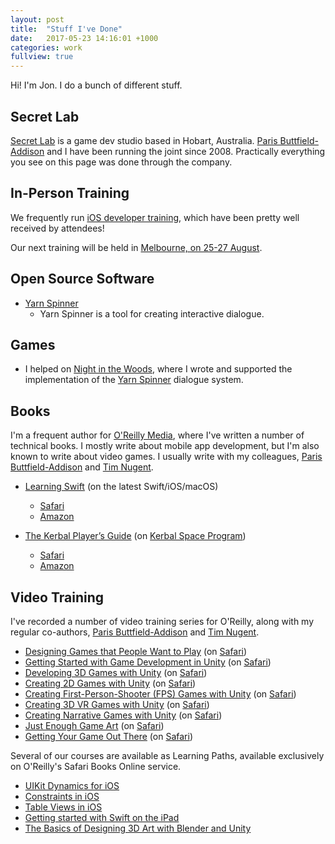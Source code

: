 ```yaml
---
layout: post
title:  "Stuff I've Done"
date:   2017-05-23 14:16:01 +1000
categories: work
fullview: true
---
```


Hi! I'm Jon. I do a bunch of different stuff.

## Secret Lab

[Secret Lab](http://secretlab.com.au) is a game dev studio based in Hobart, Australia. [Paris Buttfield-Addison](http://paris.id.au) and I have been running the joint since 2008. Practically everything you see on this page was done through the company.

## In-Person Training

We frequently run [iOS developer training](https://www.secretlab.com.au/training), which have been pretty well received by attendees! 

Our next training will be held in [Melbourne, on 25-27 August](https://www.eventbrite.com.au/e/ios-app-development-with-swift-4-three-day-training-tickets-35030204284).

## Open Source Software

* [Yarn Spinner](https://github.com/thesecretlab/yarnspinner)
    * Yarn Spinner is a tool for creating interactive dialogue.

## Games

* I helped on [Night in the Woods](http://nightinthewoods.com), where I wrote and supported the implementation of the [Yarn Spinner](https://github.com/thesecretlab/yarnspinner) dialogue system.

## Books

I'm a frequent author for [O'Reilly Media](http://www.oreilly.com), where I've written a number of technical books. I mostly write about mobile app development, but I'm also known to write about video games. I usually write with my colleagues, [Paris Buttfield-Addison](http://paris.id.au) and [Tim Nugent](http://lonely.coffee).

* [Learning Swift](http://shop.oreilly.com/product/0636920053989.do) (on the latest Swift/iOS/macOS)
    * [Safari](https://www.safaribooksonline.com/library/view/learning-swift-2nd/9781491967058/)
    *  [Amazon](https://www.amazon.com/Learning-Swift-Building-macOS-Beyond/dp/1491967064/ref=sr_1_1?s=books&ie=UTF8&qid=1492740641&sr=1-1&keywords=learning+swift)
    
* [The Kerbal Player’s Guide](http://shop.oreilly.com/product/0636920035138.do) (on [Kerbal Space Program](http://www.kerbalspaceprogram.com))
    * [Safari](https://www.safaribooksonline.com/library/view/the-kerbal-players/9781491913475/)
    * [Amazon](https://www.amazon.com/Kerbal-Players-Guide-Easiest-Program/dp/1491913053/ref=s9u_simh_gw_i1?_encoding=UTF8&fpl=fresh&pd_rd_i=1491913053&pd_rd_r=4NDZA28R13ABV5JZVHW0&pd_rd_w=SR85g&pd_rd_wg=71egw&pf_rd_m=ATVPDKIKX0DER&pf_rd_s=&pf_rd_r=063219S715YCZ6P9NMVY&pf_rd_t=36701&pf_rd_p=781f4767-b4d4-466b-8c26-2639359664eb&pf_rd_i=desktop)


## Video Training

I've recorded a number of video training series for O'Reilly, along with my regular co-authors, [Paris Buttfield-Addison](http://paris.id.au) and [Tim Nugent](http://lonely.coffee).

* [Designing Games that People Want to Play](http://shop.oreilly.com/product/0636920055112.do) (on [Safari](https://www.safaribooksonline.com/library/view/designing-games-that/9781491969854/))
* [Getting Started with Game Development in Unity](http://shop.oreilly.com/product/0636920055129.do) (on [Safari](https://www.safaribooksonline.com/library/view/getting-started-with/9781491969878/))
* [Developing 3D Games with Unity](http://shop.oreilly.com/product/0636920055075.do) (on [Safari](https://www.safaribooksonline.com/library/view/developing-3d-games/9781491969779/))
* [Creating 2D Games with Unity](http://shop.oreilly.com/product/0636920055068.do) (on [Safari](https://www.safaribooksonline.com/library/view/creating-2d-games/9781491969755/))
* [Creating First-Person-Shooter (FPS) Games with Unity](http://shop.oreilly.com/product/0636920055082.do) (on [Safari](https://www.safaribooksonline.com/library/view/creating-first-person-shooter/9781491969793/))
* [Creating 3D VR Games with Unity](http://shop.oreilly.com/product/0636920055099.do) (on [Safari](https://www.safaribooksonline.com/library/view/creating-3d-vr/9781491969816/))
* [Creating Narrative Games with Unity](http://shop.oreilly.com/product/0636920055105.do) (on [Safari](https://www.safaribooksonline.com/library/view/creating-narrative-games/9781491969830/))
* [Just Enough Game Art](http://shop.oreilly.com/product/0636920055488.do) (on [Safari](https://www.safaribooksonline.com/library/view/just-enough-game/9781491970492/))
* [Getting Your Game Out There](http://shop.oreilly.com/product/0636920055358.do#) (on [Safari](https://www.safaribooksonline.com/library/view/getting-your-game/9781491970317/))

Several of our courses are available as Learning Paths, available exclusively on O'Reilly's Safari Books Online service.

* [UIKit Dynamics for iOS](https://www.safaribooksonline.com/library/view/learning-path-uikit/9781491980088/)
* [Constraints in iOS](https://www.safaribooksonline.com/library/view/learning-path-constraints/9781491980064/)
* [Table Views in iOS](https://www.safaribooksonline.com/library/view/learning-path-table/9781491980101/)
* [Getting started with Swift on the iPad](https://www.safaribooksonline.com/library/view/learning-path-getting/9781491980125/)
* [The Basics of Designing 3D Art with Blender and Unity](https://www.safaribooksonline.com/library/view/the-basics-of/9781491987773/)


